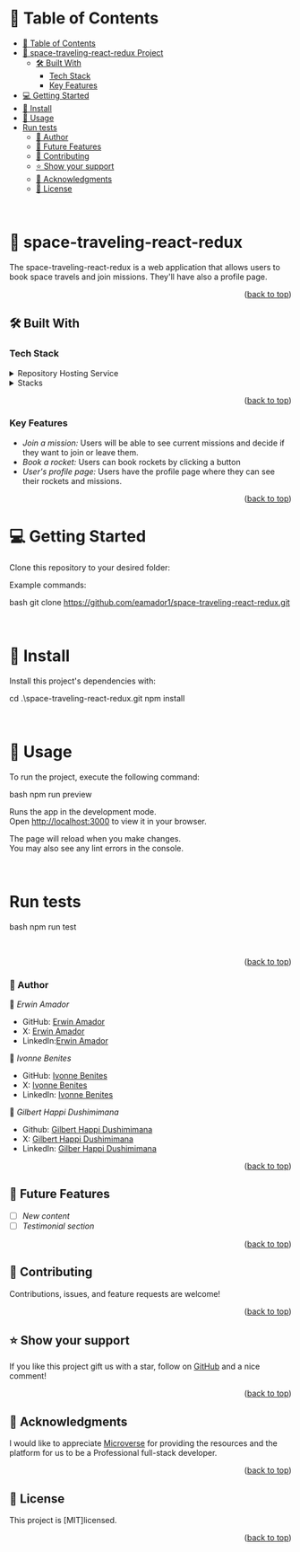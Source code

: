 <a name="readme-top"></a>

<!-- TABLE OF CONTENTS -->

# 📗 Table of Contents

- [📗 Table of Contents](#-table-of-contents)
- [📖 space-traveling-react-redux Project ](#-space-traveling-react-redux-)
  - [🛠 Built With ](#-built-with-)
    - [Tech Stack ](#tech-stack-)
    - [Key Features ](#key-features-)
- [💻 Getting Started ](#-getting-started-)
- [📖 Install](#-install)
- [📖 Usage](#-usage)
- [Run tests](#run-tests)
    - [👥 Author ](#-author-)
  - [🔭 Future Features ](#-future-features-)
  - [🤝 Contributing ](#-contributing-)
  - [⭐️ Show your support ](#️-show-your-support-)
  - [🙏 Acknowledgments ](#-acknowledgments-)
  - [📝 License ](#-license-)

<!-- PROJECT DESCRIPTION -->
<br>

# 📖 space-traveling-react-redux <a name="space-traveling-react-redux"></a>

The space-traveling-react-redux is a web application that allows users to book space travels and join missions. They'll have also a profile page.
<br>

<p align="right">(<a href="#readme-top">back to top</a>)</p>

## 🛠 Built With <a name="built-with"></a>

### Tech Stack <a name="tech-stack"></a>

<details>
  <summary>Repository Hosting Service</summary>
  <ul>
    <li><a href="https://github.com/">GitHub</a></li>
  </ul>
</details>

<details>
  <summary>Stacks</summary>
  <ul>
    <li><a href="https://react.dev/">React</a></li>
    <li><a href="https://redux.js.org/">Redux</a></li>
 </ul>
</details>

<!-- Features -->
<p align="right">(<a href="#readme-top">back to top</a>)</p>

### Key Features <a name="key-features"></a>

- *Join a mission:* Users will be able to see current missions and decide if they want to join or leave them.
- *Book a rocket:* Users can book rockets by clicking a button
- *User's profile page:* Users have the profile page where they can see their rockets and missions.
<p align="right">(<a href="#readme-top">back to top</a>)</p>

# 💻 Getting Started <a name="getting-started"></a>

Clone this repository to your desired folder:

Example commands:

bash
  git clone https://github.com/eamador1/space-traveling-react-redux.git


<br>

# 📖 Install

Install this project's dependencies with:


cd .\space-traveling-react-redux.git
npm install


<br>

# 📖 Usage

To run the project, execute the following command:

bash
 npm run preview


Runs the app in the development mode.\
Open [http://localhost:3000](http://localhost:3000) to view it in your browser.

The page will reload when you make changes.\
You may also see any lint errors in the console.

<br>

# Run tests

bash
  npm run test


<br>

<p align="right">(<a href="#readme-top">back to top</a>)</p>

<!-- AUTHORS -->

### 👥 Author <a name="authors"></a>

👤 *Erwin Amador*

-   GitHub: [Erwin Amador](https://github.com/eamador1)
-   X: [Erwin Amador](https://twitter.com/hokieamador)
-   LinkedIn:[Erwin Amador](https://www.linkedin.com/in/hokieamador/)

👤 *Ivonne Benites*

- GitHub: [Ivonne Benites](https://github.com/IvonneBenitesRodriguez)
- X: [Ivonne Benites](https://twitter.com/IvonneBenitesR)
- LinkedIn: [Ivonne Benites](https://www.linkedin.com/in/ivonnebenites/)

👤 *Gilbert Happi Dushimimana*

- Github: [Gilbert Happi Dushimimana](https://github.com/gilberthappi)
- X: [Gilbert Happi Dushimimana](https://twitter.com/DushimimanaGil3)
- LinkedIn: [Gilber Happi Dushimimana](https://www.linkedin.com/in/dushimimana-gilbert-happi-997b2a262/)

<p align="right">(<a href="#readme-top">back to top</a>)</p>

<!-- FUTURE FEATURES -->

## 🔭 Future Features <a name="future-features"></a>

- [ ] *New content*
- [ ] *Testimonial section*

<p align="right">(<a href="#readme-top">back to top</a>)</p>

<!-- CONTRIBUTING -->

## 🤝 Contributing <a name="contributing"></a>

Contributions, issues, and feature requests are welcome!

<p align="right">(<a href="#readme-top">back to top</a>)</p>

<!-- SUPPORT -->

## ⭐️ Show your support <a name="support"></a>

If you like this project gift us with a star, follow on [GitHub](https://github.com/eamador1/) and a nice comment!

<p align="right">(<a href="#readme-top">back to top</a>)</p>

<!-- ACKNOWLEDGEMENTS -->

## 🙏 Acknowledgments <a name="acknowledgements"></a>

I would like to appreciate <a href="https://www.microverse.org/">Microverse</a> for providing the resources and the platform for us to be a Professional full-stack developer.

<p align="right">(<a href="#readme-top">back to top</a>)</p>

<!-- LICENSE -->

## 📝 License <a name="license"></a>

This project is [MIT]licensed.

<p align="right">(<a href="#readme-top">back to top</a>)</p>